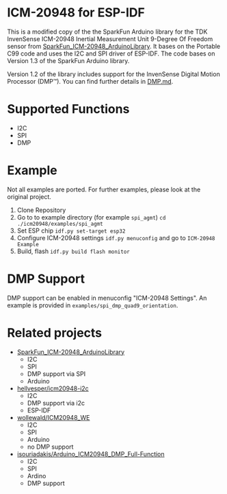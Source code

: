 # ICM-20948 for ESP-IDF

This is a modified copy of the the SparkFun Arduino library for the TDK InvenSense ICM-20948 Inertial Measurement Unit 9-Degree Of Freedom sensor from [SparkFun_ICM-20948_ArduinoLibrary](https://github.com/sparkfun/SparkFun_ICM-20948_ArduinoLibrary). It bases on the Portable C99 code and uses the I2C and SPI driver of ESP-IDF. The code bases on Version 1.3 of the SparkFun Arduino library. 

Version 1.2 of the library includes support for the InvenSense Digital Motion Processor (DMP™). You can find further details in [DMP.md](docs/DMP.md).

# Supported Functions
* I2C
* SPI
* DMP

# Example

Not all examples are ported. For further examples, please look at the original project.

1. Clone Repository
2. Go to to example directory (for example `spi_agmt`)
   `cd ./icm20948/examples/spi_agmt`
3. Set ESP chip
   `idf.py set-target esp32`
4. Configure ICM-20948 settings
   `idf.py menuconfig` and go to `ICM-20948 Example`
5. Build, flash
   `idf.py build flash monitor`

# DMP Support

DMP support can be enabled in menuconfig "ICM-20948 Settings". An example is provided in `examples/spi_dmp_quad9_orientation`.

# Related projects
* [SparkFun_ICM-20948_ArduinoLibrary](https://github.com/sparkfun/SparkFun_ICM-20948_ArduinoLibrary)
  * I2C
  * SPI
  * DMP support via SPI
  * Arduino
* [hellvesper/icm20948-i2c](https://github.com/hellvesper/icm20948-i2c)
  * I2C
  * DMP support via i2c
  * ESP-IDF
* [wollewald/ICM20948_WE](https://github.com/wollewald/ICM20948_WE)
  * I2C
  * SPI
  * Arduino
  * no DMP support
* [isouriadakis/Arduino_ICM20948_DMP_Full-Function](https://github.com/isouriadakis/Arduino_ICM20948_DMP_Full-Function)
  * I2C
  * SPI
  * Ardino
  * DMP support
